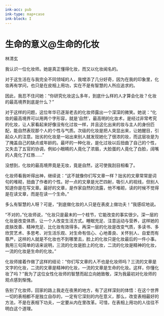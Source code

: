 ```yaml
---
ink-acc: pub
ink-type: map+case
ink-block: I
---
```

# 生命的意义@生命的化妆

林清玄　　　　　　　　　　　　　　　　　

我认识一位化妆师。她是真正懂得化妆，而又以化妆闻名的。

对于这生活在与我完全不同领域的人，我增添了几分好奇，因为在我的印象里，化妆再有学问，也只是在皮相上用功，实在不是有智慧的人所应追求的。

因此，我忍不住问她：“你研究化妆这么多年，到底什么样的人才算会化妆？化妆的最高境界到底是什么？”

对于这样的问题，这位年华已逐渐老去的化妆师露出一个深深的微笑。她说：“化妆的最高境界可以用两个字形容，就是‘自然’，最高明的化妆术，是经过非常考究的化妆，让人家看起来好像没有化过妆一样，并且这化出来的妆与主人的身份匹配，能自然表现那个人的个性与气质。次级的化妆是把人突显出来，让她醒目，引起众人的注意。拙劣的化妆是一站出来别人就发现她化了很浓的妆，而这层妆是为了掩盖自己的缺点或年龄的。最坏的一种化妆，是化过妆以后扭曲了自己的个性，又失去了五官的协调，例如小眼睛的人竟化了浓眉，大脸蛋的人竟化了白脸，阔嘴的人竟化了红唇……”

没想到，化妆的最高境界竟是无妆，竟是自然，这可使我刮目相看了。

化妆师看我听得出神，继续说：“这不就像你们写文章一样？拙劣的文章常常是词句的堆砌，扭曲了作者的个性。好一点的文章是光芒四射，吸引人的视线，但别人知道你是在写文章。最好的文章，是作家自然的流露，他不堆砌，读的时候不觉得是在读文章，而是在读一个生命。”

多么有智慧的人呀？可是，“到底做化妆的人只是在表皮上做功夫！”我感叹地说。

“不对的，”化妆师说，“化妆只是最末的一个枝节，它能改变的事实很少。深一层的化妆是改变体质，让一个人改变生活方式。睡眠充足、注意运动与营养，这样她的皮肤改善、精神充足、比化妆有效得多。再深一层的化妆是改变气质，多读书、多欣赏艺术、多思考、对生活乐观、对生命有信心、心地善良、关怀别人、自爱而有尊严，这样的人就是不化妆也不到哪里去，脸上的化妆只是化妆最后的一件小事。我用三句简单的话来说明，三流的化妆是脸上的化妆，二流的化妆是精神的化妆，一流的化妆是生命的化妆。”

化妆师接着作做了这样的结论：“你们写文章的人不也是化妆师吗？三流的文章是文字的化妆，二流的文章是精神的化妆，一流的文章是生命的化妆。这样，你懂化妆了吗？”我为了这位女性化妆师的智慧而起立向她致敬，深为我最初对化妆师的观点感到惭愧。

告别了化妆师，回家的路上我走在夜黑的地方，有了这样深刻的体悟：在这个世界一切的表相都不是独立自存的，一定有它深刻的内在意义，那么，改变表相最好的方法，不是在表相下功夫，一定要从内在里改革。可惜，在表相上用功的人往往不明白这个道理。